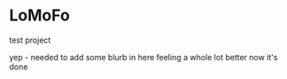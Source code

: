 # LoMoFo
test project


yep - needed to add some blurb in here
feeling a whole lot better now it's done
